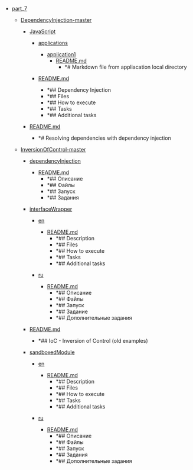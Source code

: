 - <a href = "E:\Node_projects\Node_Way\Education\Timur_Video_Node.js\part_7\cat.part_7\dir.part_7.md">part_7</a>
    - <a href = "E:\Node_projects\Node_Way\Education\Timur_Video_Node.js\part_7\DependencyInjection-master\cat.DependencyInjection-master\dir.DependencyInjection-master.md">DependencyInjection-master</a>
        - <a href = "E:\Node_projects\Node_Way\Education\Timur_Video_Node.js\part_7\DependencyInjection-master\JavaScript\cat.JavaScript\dir.JavaScript.md">JavaScript</a>
            - <a href = "E:\Node_projects\Node_Way\Education\Timur_Video_Node.js\part_7\DependencyInjection-master\JavaScript\applications\cat.applications\dir.applications.md">applications</a>
                - <a href = "E:\Node_projects\Node_Way\Education\Timur_Video_Node.js\part_7\DependencyInjection-master\JavaScript\applications\application1\cat.application1\dir.application1.md">application1</a>
                    - <a href = "E:\Node_projects\Node_Way\Education\Timur_Video_Node.js\part_7\DependencyInjection-master\JavaScript\applications\application1\README.md">README.md</a>
                        - *# Markdown file from appliacation local directory
                
            
            - <a href = "E:\Node_projects\Node_Way\Education\Timur_Video_Node.js\part_7\DependencyInjection-master\JavaScript\README.md">README.md</a>
                - *## Dependency Injection
                - *## Files
                - *## How to execute
                - *## Tasks
                - *## Additional tasks
        
        - <a href = "E:\Node_projects\Node_Way\Education\Timur_Video_Node.js\part_7\DependencyInjection-master\README.md">README.md</a>
            - *# Resolving dependencies with dependency injection
    
    - <a href = "E:\Node_projects\Node_Way\Education\Timur_Video_Node.js\part_7\InversionOfControl-master\cat.InversionOfControl-master\dir.InversionOfControl-master.md">InversionOfControl-master</a>
        - <a href = "E:\Node_projects\Node_Way\Education\Timur_Video_Node.js\part_7\InversionOfControl-master\dependencyInjection\cat.dependencyInjection\dir.dependencyInjection.md">dependencyInjection</a>
            - <a href = "E:\Node_projects\Node_Way\Education\Timur_Video_Node.js\part_7\InversionOfControl-master\dependencyInjection\README.md">README.md</a>
                - *## Описание
                - *## Файлы
                - *## Запуск
                - *## Задания
        
        - <a href = "E:\Node_projects\Node_Way\Education\Timur_Video_Node.js\part_7\InversionOfControl-master\interfaceWrapper\cat.interfaceWrapper\dir.interfaceWrapper.md">interfaceWrapper</a>
            - <a href = "E:\Node_projects\Node_Way\Education\Timur_Video_Node.js\part_7\InversionOfControl-master\interfaceWrapper\en\cat.en\dir.en.md">en</a>
                - <a href = "E:\Node_projects\Node_Way\Education\Timur_Video_Node.js\part_7\InversionOfControl-master\interfaceWrapper\en\README.md">README.md</a>
                    - *## Description
                    - *## Files
                    - *## How to execute
                    - *## Tasks
                    - *## Additional tasks
            
            - <a href = "E:\Node_projects\Node_Way\Education\Timur_Video_Node.js\part_7\InversionOfControl-master\interfaceWrapper\ru\cat.ru\dir.ru.md">ru</a>
                - <a href = "E:\Node_projects\Node_Way\Education\Timur_Video_Node.js\part_7\InversionOfControl-master\interfaceWrapper\ru\README.md">README.md</a>
                    - *## Описание
                    - *## Файлы
                    - *## Запуск
                    - *## Задание
                    - *## Дополнительные задания
            
        
        - <a href = "E:\Node_projects\Node_Way\Education\Timur_Video_Node.js\part_7\InversionOfControl-master\README.md">README.md</a>
            - *## IoC - Inversion of Control (old examples)
        - <a href = "E:\Node_projects\Node_Way\Education\Timur_Video_Node.js\part_7\InversionOfControl-master\sandboxedModule\cat.sandboxedModule\dir.sandboxedModule.md">sandboxedModule</a>
            - <a href = "E:\Node_projects\Node_Way\Education\Timur_Video_Node.js\part_7\InversionOfControl-master\sandboxedModule\en\cat.en\dir.en.md">en</a>
                - <a href = "E:\Node_projects\Node_Way\Education\Timur_Video_Node.js\part_7\InversionOfControl-master\sandboxedModule\en\README.md">README.md</a>
                    - *## Description
                    - *## Files
                    - *## How to execute
                    - *## Tasks
                    - *## Additional tasks
            
            - <a href = "E:\Node_projects\Node_Way\Education\Timur_Video_Node.js\part_7\InversionOfControl-master\sandboxedModule\ru\cat.ru\dir.ru.md">ru</a>
                - <a href = "E:\Node_projects\Node_Way\Education\Timur_Video_Node.js\part_7\InversionOfControl-master\sandboxedModule\ru\README.md">README.md</a>
                    - *## Описание
                    - *## Файлы
                    - *## Запуск
                    - *## Задания
                    - *## Дополнительные задания
            
        
    
